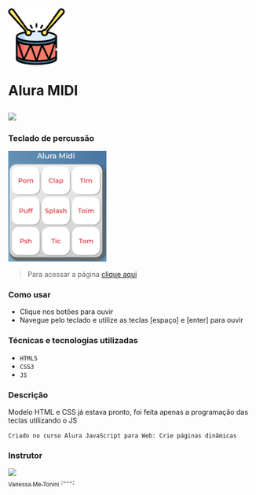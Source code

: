 <h1>
  <a href="https://wendell95araujo.github.io/aluramidi/"><img src="images/bateria.png" alt="bateria" width=115/></a>
  <p>Alura MIDI</p>
</h1>

<img src="http://img.shields.io/static/v1?label=STATUS&message=CONCLUIDO&color=GREEN&style=for-the-badge"/>

<h3>Teclado de percussão</h3>

<a href="https://wendell95araujo.github.io/aluramidi/"><img src="images/Preview.png" width=200/></a>

>Para acessar a página [clique aqui](https://wendell95araujo.github.io/aluramidi/)


<h3>Como usar</h3>

- Clique nos botões para ouvir
- Navegue pelo teclado e utilize as teclas [espaço] e [enter] para ouvir

<h3>Técnicas e tecnologias utilizadas</h3>

- ``HTML5``
- ``CSS3``
- ``JS``

<h3>Descrição</h3>

Modelo HTML e CSS já estava pronto, foi feita apenas a programação das teclas utilizando o JS

```
Criado no curso Alura JavaScript para Web: Crie páginas dinâmicas
```
<h3>Instrutor</h3>

[<img src="https://avatars.githubusercontent.com/u/3089882?v=4" width=115><br><sub>Vanessa Me Tonini</sub>](https://github.com/vanessametonini)
:---: 

